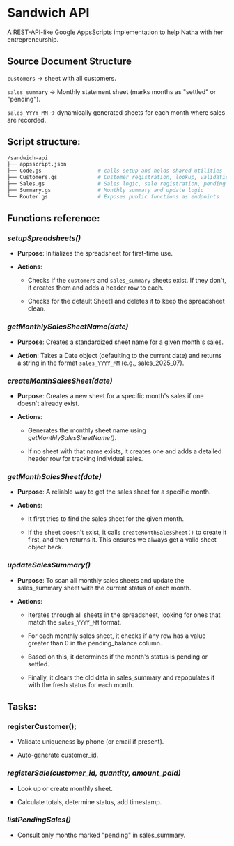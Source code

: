 # **Sandwich API**
A REST-API-like Google AppsScripts implementation to help Natha with her entrepreneurship.

## Source Document Structure

`customers` → sheet with all customers.

`sales_summary` → Monthly statement sheet (marks months as "settled" or "pending").

`sales_YYYY_MM` → dynamically generated sheets for each month where sales are recorded.

## **Script structure**:
```bash
/sandwich-api
├── appsscript.json
├── Code.gs                  # calls setup and holds shared utilities
├── Customers.gs             # Customer registration, lookup, validation
├── Sales.gs                 # Sales logic, sale registration, pending calculation
├── Summary.gs               # Monthly summary and update logic
└── Router.gs                # Exposes public functions as endpoints
```

## **Functions reference**:

### *setupSpreadsheets()*

* **Purpose**: Initializes the spreadsheet for first-time use.

* **Actions**:

  * Checks if the `customers` and `sales_summary` sheets exist. If they don't, it creates them and adds a header row to each.

  * Checks for the default Sheet1 and deletes it to keep the spreadsheet clean.


### *getMonthlySalesSheetName(date)*

* **Purpose**: Creates a standardized sheet name for a given month's sales.

* **Action**: Takes a Date object (defaulting to the current date) and returns a string in the format `sales_YYYY_MM` (e.g., sales_2025_07).

### *createMonthSalesSheet(date)*

* **Purpose**: Creates a new sheet for a specific month's sales if one doesn't already exist.

* **Actions**:

  * Generates the monthly sheet name using *getMonthlySalesSheetName()*.

  * If no sheet with that name exists, it creates one and adds a detailed header row for tracking individual sales.

### *getMonthSalesSheet(date)*

* **Purpose**: A reliable way to get the sales sheet for a specific month.

* **Actions**:

  * It first tries to find the sales sheet for the given month.

  * If the sheet doesn't exist, it calls `createMonthSalesSheet()` to create it first, and then returns it. This ensures we always get a valid sheet object back.

### *updateSalesSummary()*

* **Purpose**: To scan all monthly sales sheets and update the sales_summary sheet with the current status of each month.

* **Actions**:

  * Iterates through all sheets in the spreadsheet, looking for ones that match the `sales_YYYY_MM` format.

  * For each monthly sales sheet, it checks if any row has a value greater than 0 in the pending_balance column.

  * Based on this, it determines if the month's status is pending or settled.

  * Finally, it clears the old data in sales_summary and repopulates it with the fresh status for each month.


## Tasks:
### registerCustomer();
* Validate uniqueness by phone (or email if present).

* Auto-generate customer_id.

### *registerSale(customer_id, quantity, amount_paid)*

* Look up or create monthly sheet.

* Calculate totals, determine status, add timestamp.

### *listPendingSales()*

* Consult only months marked "pending" in sales_summary.
